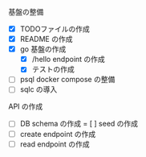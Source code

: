 基盤の整備
- [x] TODOファイルの作成
- [x] README の作成
- [x] go 基盤の作成
  - [x] /hello endpoint の作成
  - [x] テストの作成
- [ ] psql docker compose の整備
- [ ] sqlc の導入

API の作成
- [ ] DB schema の作成
= [ ] seed の作成
- [ ] create endpoint の作成
- [ ] read endpoint の作成
